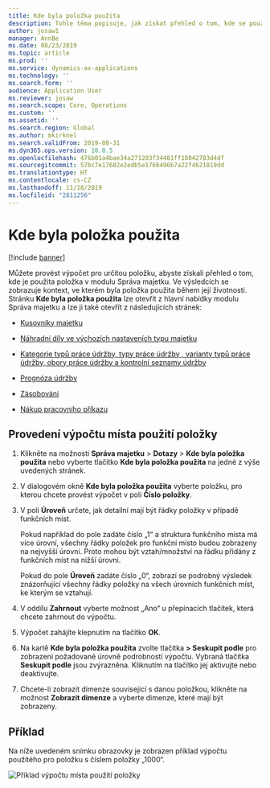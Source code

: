 ```yaml
---
title: Kde byla položka použita
description: Tohle téma popisuje, jak získat přehled o tom, kde se používá položka v modulu Správa majetku.
author: josaw1
manager: AnnBe
ms.date: 08/23/2019
ms.topic: article
ms.prod: ''
ms.service: dynamics-ax-applications
ms.technology: ''
ms.search.form: ''
audience: Application User
ms.reviewer: josaw
ms.search.scope: Core, Operations
ms.custom: ''
ms.assetid: ''
ms.search.region: Global
ms.author: mkirknel
ms.search.validFrom: 2019-08-31
ms.dyn365.ops.version: 10.0.5
ms.openlocfilehash: 476b01a4bae34a271203f34481ff18042783d4df
ms.sourcegitcommit: 57bc7e17682e2edb5e1766496b7a22f4621819dd
ms.translationtype: HT
ms.contentlocale: cs-CZ
ms.lasthandoff: 11/18/2019
ms.locfileid: "2811256"
---
```

# <a name="item-where-used"></a>Kde byla položka použita

[!include [banner](../../includes/banner.md)]

 

Můžete provést výpočet pro určitou položku, abyste získali přehled o tom, kde je použita položka v modulu Správa majetku. Ve výsledcích se zobrazuje kontext, ve kterém byla položka použita během její životnosti. Stránku **Kde byla položka použita** lze otevřít z hlavní nabídky modulu Správa majetku a lze ji také otevřít z následujících stránek:

- [Kusovníky majetku](../objects/object-BOM.md)

- [Náhradní díly ve výchozích nastaveních typu majetku](../setup-for-objects/object-types.md#spare-parts-on-the-asset-type-setup)

- [Kategorie typů práce údržby, typy práce údržby , varianty typů práce údržby, obory práce údržby a kontrolní seznamy údržby](../setup-for-work-orders/job-groups-and-job-types-variants-trades-and-checklists.md)

- [Prognóza údržby](../work-orders/maintenance-forecasts.md)

- [Zásobování](../work-orders/procurement.md)

- [Nákup pracovního příkazu](../work-orders/procurement.md)

## <a name="make-an-item-where-used-calculation"></a>Provedení výpočtu místa použití položky

1. Klikněte na možnosti **Správa majetku** > **Dotazy** > **Kde byla položka použita** nebo vyberte tlačítko **Kde byla položka použita** na jedné z výše uvedených stránek.

2. V dialogovém okně **Kde byla položka použita** vyberte položku, pro kterou chcete provést výpočet v poli **Číslo položky**.

3. V poli **Úroveň** určete, jak detailní mají být řádky položky v případě funkčních míst. 

    Pokud například do pole zadáte číslo „1“ a struktura funkčního místa má více úrovní, všechny řádky položek pro funkční místo budou zobrazeny na nejvyšší úrovni. Proto mohou být vztah/množství na řádku přidány z funkčních míst na nižší úrovni. 
    
    Pokud do pole **Úroveň** zadáte číslo „0“, zobrazí se podrobný výsledek znázorňující všechny řádky položky na všech úrovních funkčních míst, ke kterým se vztahují.

4. V oddílu **Zahrnout** vyberte možnost „Ano“ u přepínacích tlačítek, která chcete zahrnout do výpočtu.

5. Výpočet zahájíte klepnutím na tlačítko **OK**.

6. Na kartě **Kde byla položka použita** zvolte tlačítka **> Seskupit podle** pro zobrazení požadované úrovně podrobností výpočtu. Vybraná tlačítka **Seskupit podle** jsou zvýrazněna. Kliknutím na tlačítko jej aktivujte nebo deaktivujte.

7. Chcete-li zobrazit dimenze související s danou položkou, klikněte na možnost **Zobrazit dimenze** a vyberte dimenze, které mají být zobrazeny.

## <a name="example"></a>Příklad

Na níže uvedeném snímku obrazovky je zobrazen příklad výpočtu použitého pro položku s číslem položky „1000“.

![Příklad výpočtu místa použití položky](media/12-controlling-and-reporting.png)

